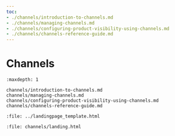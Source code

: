 ```yaml
---
toc:
- ./channels/introduction-to-channels.md
- ./channels/managing-channels.md
- ./channels/configuring-product-visibility-using-channels.md
- ./channels/channels-reference-guide.md
---
```

# Channels

```{toctree}
:maxdepth: 1

channels/introduction-to-channels.md
channels/managing-channels.md
channels/configuring-product-visibility-using-channels.md
channels/channels-reference-guide.md
```

```{raw} html
:file: ../landingpage_template.html
```

```{raw} html
:file: channels/landing.html
```
